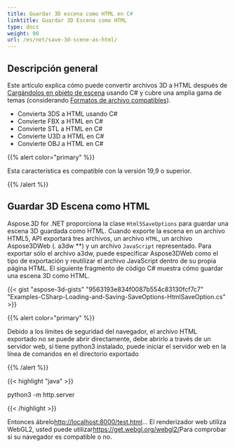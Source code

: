 ```yaml
---
title: Guardar 3D escena como HTML en C#
linktitle: Guardar 3D Escena como HTML
type: docs
weight: 90
url: /es/net/save-3d-scene-as-html/
---
```

##  **Descripción general**

Este artículo explica cómo puede convertir archivos 3D a HTML después de [Cargándolos en objeto de escena](https://docs.aspose.com/3d/net/create-and-read-an-existing-3d-scene/) usando C# y cubre una amplia gama de temas (considerando [Formatos de archivo compatibles](https://docs.aspose.com/3d/net/supported-file-formats/)).

- Convierta 3DS a HTML usando C#
- Convierte FBX a HTML en C#
- Convierte STL a HTML en C#
- Convierte U3D a HTML en C#
- Convierte OBJ a HTML en C#


{{% alert color="primary" %}} 

Esta característica es compatible con la versión 19,9 o superior.

{{% /alert %}} 
##  **Guardar 3D Escena como HTML**
Aspose.3D for .NET proporciona la clase `Html5SaveOptions` para guardar una escena 3D guardada como HTML. Cuando exporte la escena en un archivo HTML5, API exportará tres archivos, un archivo `HTML`, un archivo Aspose3DWeb (*.* a3dw **) y un archivo `JavaScript` representado. Para exportar sólo el archivo a3dw, puede especificar Aspose3DWeb como el tipo de exportación y reutilizar el archivo JavaScript dentro de su propia página HTML. El siguiente fragmento de código C# muestra cómo guardar una escena 3D como HTML.



{{< gist "aspose-3d-gists" "9563193e834f0087b554c83130fcf7c7" "Examples-CSharp-Loading-and-Saving-SaveOptions-HtmlSaveOption.cs" >}}

{{% alert color="primary" %}} 

Debido a los límites de seguridad del navegador, el archivo HTML exportado no se puede abrir directamente, debe abrirlo a través de un servidor web, si tiene python3 instalado, puede iniciar el servidor web en la línea de comandos en el directorio exportado

{{% /alert %}} 

{{< highlight "java" >}}

 python3 -m http.server

{{< /highlight >}}

Entonces ábrelo<http://localhost:8000/test.html>... El renderizador web utiliza WebGL2, usted puede utilizar<https://get.webgl.org/webgl2/>Para comprobar si su navegador es compatible o no.


